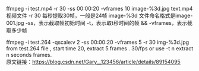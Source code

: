 
ffmpeg -i test.mp4 -r 30 -ss 00:00:20 -vframes 10 image-%3d.jpg
text.mp4视频文件
-r 30 每秒提取30帧，一般是24帧
image-%3d 文件命名格式是image-001.jpg
-ss，表示截取帧初始时间
-t，表示取t秒时间的帧   &&  -vframes，表示截取多少帧

ffmpeg -i test.264 -qscale:v 2  -ss 00:00:20 -vframes 5 -r 30   img-%3d.jpg
 	from test.264 file , start time 20, extract 5 frames .  30/fps
    	or use -t n extract n seconds frames.   
原文链接：https://blog.csdn.net/Gary__123456/article/details/89154095
